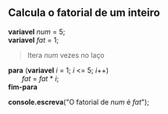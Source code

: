 ## Calcula o fatorial de um inteiro

**variavel** *num* = 5;<br>
**variavel** *fat* = 1;

> Itera *num* vezes no laço

**para** (**variavel** *i* = 1; *i* <= 5; *i*++)<br>
&emsp;&emsp;*fat* = *fat* * *i*;<br>
**fim-para**

**console.escreva**("O fatorial de *num* é *fat*");
